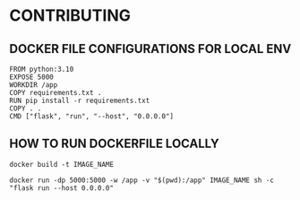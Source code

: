 # CONTRIBUTING

## DOCKER FILE CONFIGURATIONS FOR LOCAL ENV

```
FROM python:3.10
EXPOSE 5000
WORKDIR /app
COPY requirements.txt .
RUN pip install -r requirements.txt
COPY . .
CMD ["flask", "run", "--host", "0.0.0.0"]
```

## HOW TO RUN DOCKERFILE LOCALLY

```
docker build -t IMAGE_NAME
```

```
docker run -dp 5000:5000 -w /app -v "$(pwd):/app" IMAGE_NAME sh -c "flask run --host 0.0.0.0"
```